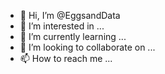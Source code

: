 - 👋 Hi, I’m @EggsandData
- 👀 I’m interested in ...
- 🌱 I’m currently learning ...
- 💞️ I’m looking to collaborate on ...
- 📫 How to reach me ...

<!---
EggsandData/EggsandData is a ✨ special ✨ repository because its `README.md` (this file) appears on your GitHub profile.
You can click the Preview link to take a look at your changes.
--->
